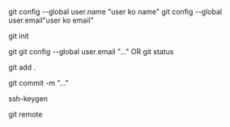 git config --global user.name "user ko name"
git config --global user.email"user ko email"
<!-- to setup git in the project-->

git init

<!--to check status-->
git git config --global user.email "..."  OR git status


<!-- to add file in git -->
git add .

<!-- to commit-->
git commit -m "..."

<!-- ssh key check grna lai-->
 ssh-keygen

 git remote